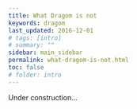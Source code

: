 ```yaml
---
title: What Dragom is not
keywords: dragom
last_updated: 2016-12-01
# tags: [intro]
# summary: ""
sidebar: main_sidebar
permalink: what-dragom-is-not.html
toc: false
# folder: intro
---
```


Under construction...

<!--
Not gui. Not web-based. But can integrate.
-->